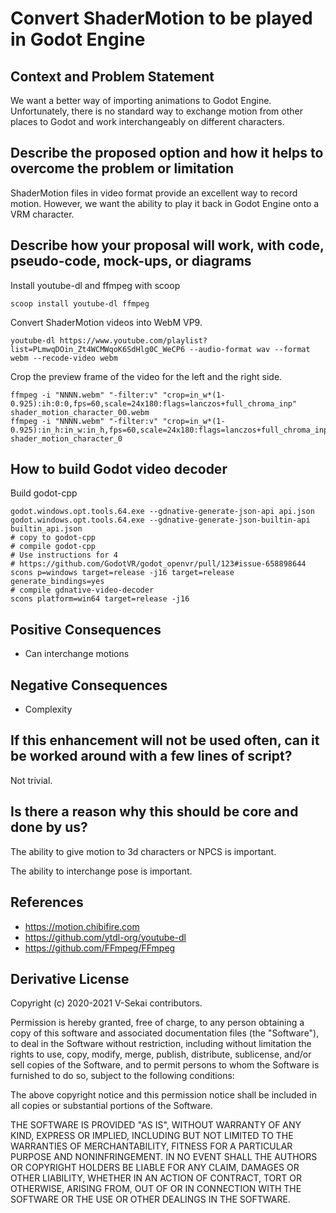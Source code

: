 # Convert ShaderMotion to be played in Godot Engine

## Context and Problem Statement

We want a better way of importing animations to Godot Engine. Unfortunately, there is no standard way to exchange motion from other places to Godot and work interchangeably on different characters.

## Describe the proposed option and how it helps to overcome the problem or limitation

ShaderMotion files in video format provide an excellent way to record motion. However, we want the ability to play it back in Godot Engine onto a VRM character.

## Describe how your proposal will work, with code, pseudo-code, mock-ups, or diagrams

Install youtube-dl and ffmpeg with scoop

`scoop install youtube-dl ffmpeg`

Convert ShaderMotion videos into WebM VP9.

`youtube-dl https://www.youtube.com/playlist?list=PLmwqDOin_Zt4WCMWqoK6SdHlg0C_WeCP6 --audio-format wav --format webm --recode-video webm`

Crop the preview frame of the video for the left and the right side.

```
ffmpeg -i "NNNN.webm" "-filter:v" "crop=in_w*(1-0.925):ih:0:0,fps=60,scale=24x180:flags=lanczos+full_chroma_inp" shader_motion_character_00.webm
ffmpeg -i "NNNN.webm" "-filter:v" "crop=in_w*(1-0.925):in_h:in_w:in_h,fps=60,scale=24x180:flags=lanczos+full_chroma_inp" shader_motion_character_0
```

## How to build Godot video decoder

Build godot-cpp

```
godot.windows.opt.tools.64.exe --gdnative-generate-json-api api.json
godot.windows.opt.tools.64.exe --gdnative-generate-json-builtin-api builtin_api.json
# copy to godot-cpp
# compile godot-cpp
# Use instructions for 4
# https://github.com/GodotVR/godot_openvr/pull/123#issue-658898644
scons p=windows target=release -j16 target=release generate_bindings=yes 
# compile gdnative-video-decoder
scons platform=win64 target=release -j16
```


## Positive Consequences <!-- optional -->

- Can interchange motions

## Negative Consequences <!-- optional -->

- Complexity

## If this enhancement will not be used often, can it be worked around with a few lines of script?

Not trivial.

## Is there a reason why this should be core and done by us?

The ability to give motion to 3d characters or NPCS is important.

The ability to interchange pose is important.

## References <!-- optional -->

- https://motion.chibifire.com
- https://github.com/ytdl-org/youtube-dl
- https://github.com/FFmpeg/FFmpeg

## Derivative License

Copyright (c) 2020-2021 V-Sekai contributors.

Permission is hereby granted, free of charge, to any person obtaining a copy
of this software and associated documentation files (the "Software"), to deal
in the Software without restriction, including without limitation the rights
to use, copy, modify, merge, publish, distribute, sublicense, and/or sell
copies of the Software, and to permit persons to whom the Software is
furnished to do so, subject to the following conditions:

The above copyright notice and this permission notice shall be included in all
copies or substantial portions of the Software.

THE SOFTWARE IS PROVIDED "AS IS", WITHOUT WARRANTY OF ANY KIND, EXPRESS OR
IMPLIED, INCLUDING BUT NOT LIMITED TO THE WARRANTIES OF MERCHANTABILITY,
FITNESS FOR A PARTICULAR PURPOSE AND NONINFRINGEMENT. IN NO EVENT SHALL THE
AUTHORS OR COPYRIGHT HOLDERS BE LIABLE FOR ANY CLAIM, DAMAGES OR OTHER
LIABILITY, WHETHER IN AN ACTION OF CONTRACT, TORT OR OTHERWISE, ARISING FROM,
OUT OF OR IN CONNECTION WITH THE SOFTWARE OR THE USE OR OTHER DEALINGS IN THE
SOFTWARE.
